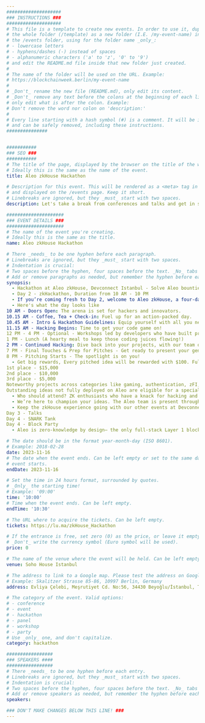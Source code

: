```yaml
---
####################
### INSTRUCTIONS ###
####################
# This file is a template to create new events. In order to use it, duplicate
# the whole folder (/template) as a new folder (I.E. /my-event-name) inside of
# the /events folder, using for the folder name _only_:
# - lowercase letters
# - hyphens/dashes (-) instead of spaces
# - alphanumeric characters ('a' to 'z', '0' to '9')
# and edit the README.md file inside that new folder just created.
#
# The name of the folder will be used on the URL. Example:
# https://blockchainweek.berlin/my-event-name
#
# _Don't_ rename the new file (README.md), only edit its content.
# _Don't_ remove any text before the colons at the beginning of each line,
# only edit what is after the colon. Example:
# Don't remove the word nor colon on 'description:'
#
# Every line starting with a hash symbol (#) is a comment. It will be ignored
# and can be safely removed, including these instructions.
###############


###########
### SEO ###
###########
# The title of the page, displayed by the browser on the title of the window.
# Ideally this is the same as the name of the event.
title: Aleo zkHouse Hackathon

# Description for this event. This will be rendered as a <meta> tag in the HTML,
# and displayed on the /events page. Keep it short.
# Linebreaks are ignored, but they _must_ start with two spaces.
description: Let's take a break from conferences and talks and get in some movement in honor of code security.​​

#####################
### EVENT DETAILS ###
#####################
# The name of the event you're creating.
# Ideally this is the same as the title.
name: Aleo zkHouse Hackathon

# There _needs_ to be one hyphen before each paragraph.
# Linebreaks are ignored, but they _must_ start with two spaces.
# Indentation is crucial:
# Two spaces before the hyphen, four spaces before the text. _No_ tabs allowed.
# Add or remove paragraphs as needed, but remember the hyphen before each entry.
synopsis:
  - ​Hackathon at Aleo zkHouse, Devconnect Istanbul - Solve Aleo bounties to win big.
  - Day 2 - zkHackathon, Duration from 10 AM - 10 PM
  - ​If you’re coming fresh to Day 2, welcome to Aleo zkHouse, a four-day inclusive and interactive experience for zero-knowledge enthusiasts of all levels. We’ll start the Hackathon by sharing ZK apps built on Aleo to inspire you. Then, it’s your turn: You can bring the Leo skills you honed on Day 1 or your existing Leo know-how to build and deploy apps on Aleo — with the chance to win part of the total $45K in prizes and bounties. ​If you’re new to building Aleo or Web3 apps, join Learn & Earn to master Leo, Aleo’s programming language — and get the chance to earn up to $600 throughout the day’s workshops. Four of the Learn & Earn workshops will cover categories eligible for the $3K bounties awarded at the Hackathon (see the rewards outlined below), the bounties will be handed out by the grantees who led the workshops at Learn & Earn.
  - Here's what the day looks like
​10 AM - Doors Open: The arena is set for hackers and innovators.
​10.15 AM - Coffee, Tea + Check-in: Fuel up for an action-packed day.
​10.45 AM - Intro & Hackathon Guidelines: Equip yourself with all you need to know for the day.
​11.15 AM - Hacking Begins: Time to get your code game on!
12 PM - 4 PM - Optional - Workshops led by developers who have built projects on Aleo.
1 PM - Lunch (A hearty meal to keep those coding juices flowing!)
​2 PM - Continued Hacking: Dive back into your projects, with our team on standby for any support.
​7 PM - Final Touches & Prep for Pitches - Get ready to present your genius to the world.
​8 PM - Pitching Starts - The spotlight is on you!
  - ​Get big rewards, ​​Every pitched idea will be rewarded with $100. Fully deployed projects on Aleo will be judged and rewarded
1st place - $15,000
​​2nd place - $10,000
3rd place - $5,000
​Noteworthy projects across categories like gaming, authentication, zFI, ZK ML, and governance can get an additional $3K as a category prize. These categories will be covered at the previous day’s Learn & Earn workshops.  
Outstanding ideas not fully deployed on Aleo are eligible for a special prize of $1K.
  - Who should attend? ZK enthusiasts who have a knack for hacking and want to implement their ideas using Aleo, who​ ​aim to build apps that show zero-knowledge’s potential for real-world solutions, who​​ seek feedback, collaboration, or simply wish to pitch their innovations
  - ​We’re here to champion your ideas. ​The Aleo team is present throughout to assist and cheer you on. We’ve got you — whether you're looking for technical help, strategic insights, or inspiration.
  - ​Keep the zkHouse experience going with our other events at Devconnect Istanbul
Day 3 - Talks
​Day 4 - SNARK Tank
​Day 4 - Block Party
  - Aleo is zero-knowledge by design— the only full-stack Layer 1 blockchain integrating ZK at every level to build an actually secure internet. Aleo provides a zero-knowledge technology platform with uncompromising speed and privacy, allowing developers to build full-stack, private applications with the power of ZK on L1.

# The date should be in the format year-month-day (ISO 8601).
# Example: 2018-02-28
date: 2023-11-16
# The date when the event ends. Can be left empty or set to the same day the
# event starts.
endDate: 2023-11-16

# Set the time in 24 hours format, surrounded by quotes.
# _Only_ the starting time!
# Example: '09:00'
time: '10:00'
# Time when the event ends. Can be left empty.
endTime: '10:30'

# The URL where to acquire the tickets. Can be left empty.
tickets: https://lu.ma/zkHouse_Hackathon

# If the entrance is free, set zero (0) as the price, or leave it empty.
# _Don't_ write the currency symbol (Euro symbol will be used).
price: 0

# The name of the venue where the event will be held. Can be left empty.
venue: Soho House Istanbul

# The address to link to a Google map. Please test the address on Google Maps.
# Example: Skalitzer Strasse 85-86, 10997 Berlin, Germany
address: Evliya Çelebi, Meşrutiyet Cd. No:56, 34430 Beyoğlu/İstanbul, Türkiye

# The category of the event. Valid options:
# - conference
# - event
# - hackathon
# - panel
# - workshop
# - party
# Use _only_ one, and don't capitalize.
category: hackathon

#################
### SPEAKERS ####
#################
# There _needs_ to be one hyphen before each entry.
# Linebreaks are ignored, but they _must_ start with two spaces.
# Indentation is crucial:
# Two spaces before the hyphen, four spaces before the text. _No_ tabs allowed.
# Add or remove speakers as needed, but remember the hyphen before each entry.
speakers:

### DON'T MAKE CHANGES BELOW THIS LINE! ###
---
```


<!-- ### DON'T MAKE CHANGES BELOW THIS LINE! ### -->

<Event-Content/>
